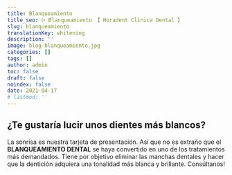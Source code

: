 ```yaml
---
title: Blanqueamiento
title_seo: ᐅ Blanqueamiento 【 Horadent Clínica Dental 】
slug: blanqueamiento
translationKey: whitening
description: ''
image: blog-blanqueamiento.jpg
categories: []
tags: []
author: admin
toc: false
draft: false
noindex: false
date: 2021-04-17
# lastmod: ''
---
```

## ¿Te gustaría lucir unos dientes más blancos?

La sonrisa es nuestra tarjeta de presentación. Así que no es extraño que el
**BLANQUEAMIENTO DENTAL** se haya convertido en uno de los tratamientos más
demandados. Tiene por objetivo eliminar las manchas dentales y hacer que la
dentición adquiera una tonalidad más blanca y brillante. Consúltanos!
